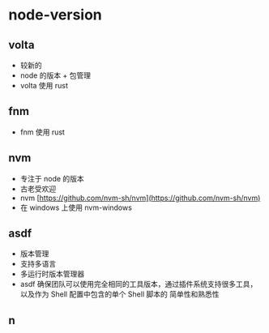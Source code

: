 # node-version

## volta

- 较新的
- node 的版本 + 包管理
- volta 使用 rust

## fnm

- fnm 使用 rust

## nvm

- 专注于 node 的版本
- 古老受欢迎
- nvm [https://github.com/nvm-sh/nvm](https://github.com/nvm-sh/nvm)
- 在 windows 上使用 nvm-windows

## asdf

- 版本管理
- 支持多语言
- 多运行时版本管理器
- asdf 确保团队可以使用完全相同的工具版本，通过插件系统支持很多工具，以及作为 Shell 配置中包含的单个 Shell 脚本的 简单性和熟悉性

## n
